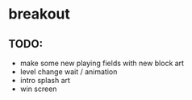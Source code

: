 # breakout

TODO:
-----
- make some new playing fields with new block art
- level change wait / animation
- intro splash art
- win screen
